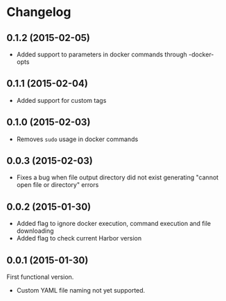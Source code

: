 # Changelog
## 0.1.2 (2015-02-05)
+ Added support to parameters in docker commands through -docker-opts

## 0.1.1 (2015-02-04)
+ Added support for custom tags

## 0.1.0 (2015-02-03)
+ Removes `sudo` usage in docker commands

## 0.0.3 (2015-02-03)
+ Fixes a bug when file output directory did not exist generating "cannot open file or directory" errors

## 0.0.2 (2015-01-30)
+ Added flag to ignore docker execution, command execution and file downloading
+ Added flag to check current Harbor version

## 0.0.1 (2015-01-30)
First functional version.
+ Custom YAML file naming not yet supported.